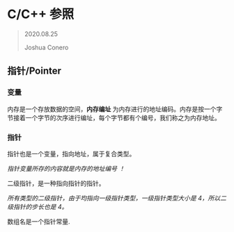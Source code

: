 # C/C++ 参照

> 2020.08.25
>
> Joshua Conero





## 指针/Pointer

### 变量

内存是一个存放数据的空间，**内存编址** 为内存进行的地址编码。内存是按一个字节接着一个字节的次序进行编址，每个字节都有个编号，我们称之为内存地址。



### 指针

指针也是一个变量，指向地址，属于复合类型。

*指针变量所存的内容就是内存的地址编号 ！*

二级指针，是一种指向指针的指针。

*所有类型的二级指针，由于均指向一级指针类型，一级指针类型大小是 4，所以二级指针的步长也是 4。*

数组名是一个指针常量.

